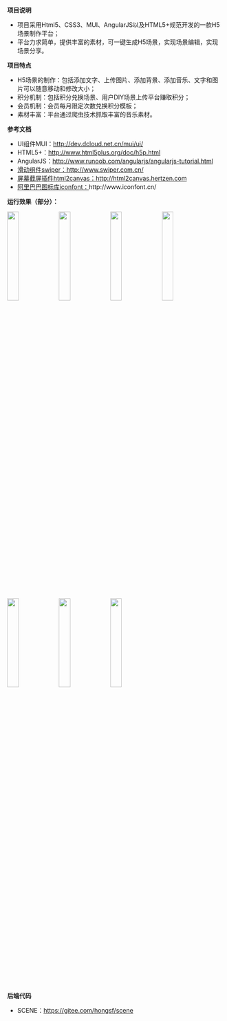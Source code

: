 <p><strong>项目说明</strong></p>
<ul>
    <li>项目采用Html5、CSS3、MUI、AngularJS以及HTML5+规范开发的一款H5场景制作平台；</li>
    <li>平台力求简单，提供丰富的素材，可一键生成H5场景，实现场景编辑，实现场景分享。</li>
</ul>
<p><strong>项目特点</strong></p>
<ul>
    <li>H5场景的制作：包括添加文字、上传图片、添加背景、添加音乐、文字和图片可以随意移动和修改大小；</li>
    <li>积分机制：包括积分兑换场景、用户DIY场景上传平台赚取积分；</li>
    <li>会员机制：会员每月限定次数兑换积分模板；</li>
    <li>素材丰富：平台通过爬虫技术抓取丰富的音乐素材。</li>   
</ul>
<p><strong>参考文档</strong></p>
<ul>
    <li>UI组件MUI：<a href="http://dev.dcloud.net.cn/mui/ui/">http://dev.dcloud.net.cn/mui/ui/</a></li>
    <li>HTML5+：<a href="http://www.html5plus.org/doc/h5p.html">http://www.html5plus.org/doc/h5p.html</a></li>
    <li>AngularJS：<a href="http://www.runoob.com/angularjs/angularjs-tutorial.html">http://www.runoob.com/angularjs/angularjs-tutorial.html</li>
    <li>滑动组件swiper：<a href="http://www.swiper.com.cn/">http://www.swiper.com.cn/</li>   
    <li>屏幕截屏插件html2canvas：<a href="http://html2canvas.hertzen.com/">http://html2canvas.hertzen.com</li>
    <li>阿里巴巴图标库iconfont：<a herf="http://www.iconfont.cn/">http://www.iconfont.cn/</li>
</ul>
<p><strong>运行效果（部分）：</strong></p>
<img width="23%" src="https://gitee.com/uploads/images/2018/0410/210323_f71fa5bc_1196576.png"/>
<img width="23%" src="https://gitee.com/uploads/images/2018/0410/211017_8b364bb1_1196576.png"/>
<img width="23%" src="https://gitee.com/uploads/images/2018/0410/211025_bdf2afa8_1196576.png"/>
<img width="23%" src="https://gitee.com/uploads/images/2018/0410/211258_3f6f88ae_1196576.png"/>
<img width="23%" src="https://gitee.com/uploads/images/2018/0410/211723_2ebcd186_1196576.png"/>
<img width="23%" src="https://gitee.com/uploads/images/2018/0410/211316_d3bc0242_1196576.png"/>
<img width="23%" src="https://gitee.com/uploads/images/2018/0410/211532_b719f101_1196576.png"/>

<p><strong>后端代码</strong></p>
<ul>
    <li>SCENE：<a href="https://gitee.com/hongsf/scene">https://gitee.com/hongsf/scene</a></li>
</ul>
